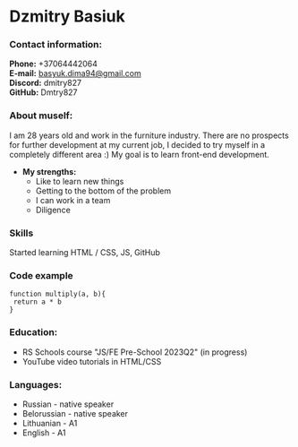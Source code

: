 # Dzmitry Basiuk  
### Contact information:  
__Phone:__ +37064442064  
__E-mail:__ basyuk.dima94@gmail.com  
__Discord:__ dmitry827  
__GitHub:__ Dmtry827
### About muself:  
I am 28 years old and work in the furniture industry. There are no prospects for further development at my current job, I decided to try myself in a completely different area :) My goal is to learn front-end development.  
* __My strengths:__
     + Like to learn new things
     + Getting to the bottom of the problem
     + I can work in a team
     + Diligence  
 ### Skills  
Started learning HTML / CSS, JS, GitHub
 ### Code example  
 ```
 function multiply(a, b){
  return a * b
}
```
 ### Education:
   * RS Schools course "JS/FE Pre-School 2023Q2" (in progress)
   * YouTube video tutorials in HTML/CSS
 ### Languages:
   * Russian - native speaker
   * Belorussian - native speaker
   * Lithuanian - A1
   * English - A1
